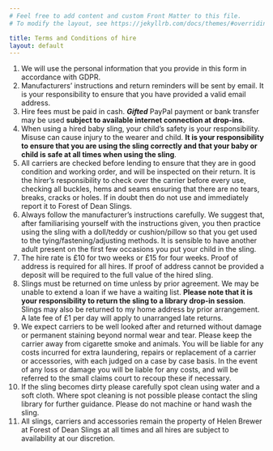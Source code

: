 ```yaml
---
# Feel free to add content and custom Front Matter to this file.
# To modify the layout, see https://jekyllrb.com/docs/themes/#overriding-theme-defaults

title: Terms and Conditions of hire
layout: default
---
```


<div class="container container--narrow prose">
  <ol>
    <li>We will use the personal information that you provide in this form in accordance with GDPR.</li>
    <li>Manufacturers’ instructions and return reminders will be sent by email. It is your responsibility to ensure that you have provided a valid email address.</li>
    <li>Hire fees must be paid in cash. <strong><em>Gifted</em></strong> PayPal payment or bank transfer may be used <strong>subject to available internet connection at drop-ins</strong>.</li>
    <li>When using a hired baby sling, your child’s safety is your responsibility. Misuse can cause injury to the wearer and child. <strong>It is your responsibility to ensure that you are using the sling correctly and that your baby or child is safe at all times when using the sling</strong>.</li>
    <li>All carriers are checked before lending to ensure that they are in good condition and working order, and will be inspected on their return. It is the hirer’s responsibility to check over the carrier before every use, checking all buckles, hems and seams ensuring that there are no tears, breaks, cracks or holes. If in doubt then do not use and immediately report it to Forest of Dean Slings.</li>
    <li>Always follow the manufacturer’s instructions carefully. We suggest that, after familiarising yourself with the instructions given, you then practice using the sling with a doll/teddy or cushion/pillow so that you get used to the tying/fastening/adjusting methods. It is sensible to have another adult present on the first few occasions you put your child in the sling.</li>
    <li>The hire rate is £10 for two weeks or £15 for four weeks. Proof of address is required for all hires. If proof of address cannot be provided a deposit will be required to the full value of the hired sling.</li>
    <li>Slings must be returned on time unless by prior agreement. We may be unable to extend a loan if we have a waiting list. <strong>Please note that it is your responsibility to return the sling to a library drop-in session</strong>. Slings may also be returned to my home address by prior arrangement.  A late fee of £1 per day will apply to unarranged late returns.</li>
    <li>We expect carriers to be well looked after and returned without damage or permanent staining beyond normal wear and tear. Please keep the carrier away from cigarette smoke and animals. You will be liable for any costs incurred for extra laundering, repairs or replacement of a carrier or accessories, with each judged on a case by case basis. In the event of any loss or damage you will be liable for any costs, and will be referred to the small claims court to recoup these if necessary.</li>
    <li>If the sling becomes dirty please carefully spot clean using water and a soft cloth. Where spot cleaning is not possible please contact the sling library for further guidance. Please do not machine or hand wash the sling.</li>
    <li>All slings, carriers and accessories remain the property of Helen Brewer at Forest of Dean Slings at all times and all hires are subject to availability at our discretion.</li>

  </ol>
</div>
